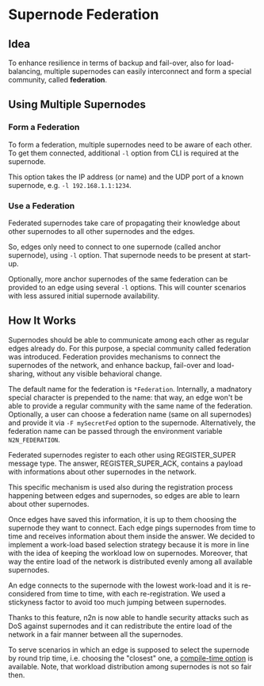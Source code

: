 # Supernode Federation

## Idea
To enhance resilience in terms of backup and fail-over, also for load-balancing, multiple supernodes can easily interconnect and form a special community, called **federation**.


## Using Multiple Supernodes

### Form a Federation

To form a federation, multiple supernodes need to be aware of each other. To get them connected, additional `-l` option from CLI is required at the supernode.

This option takes the IP address (or name) and the UDP port of a known supernode, e.g. `-l 192.168.1.1:1234`.

### Use a Federation

Federated supernodes take care of propagating their knowledge about other supernodes to all other supernodes and the edges. 

So, edges only need to connect to one supernode (called anchor supernode), using `-l` option. That supernode needs to be present at start-up. 

Optionally, more anchor supernodes of the same federation can be provided to an edge using several `-l` options. This will counter scenarios with less assured initial supernode availability. 

## How It Works

Supernodes should be able to communicate among each other as regular edges already do. For this purpose, a special community called federation was introduced. Federation provides mechanisms to connect the supernodes of the network, and enhance backup, fail-over and load-sharing, without any visible behavioral change. 

The default name for the federation is `*Federation`. Internally, a madnatory special character is prepended to the name: that way, an edge won't be able to provide a regular community with the same name of the federation. Optionally, a user can choose a federation name (same on all supernodes) and provide it via `-F mySecretFed` option to the supernode. Alternatively, the federation name can be passed through the environment variable `N2N_FEDERATION`.

Federated supernodes register to each other using REGISTER_SUPER message type. The answer, REGISTER_SUPER_ACK, contains a payload with informations about other supernodes in the network.

This specific mechanism is used also during the registration process happening between edges and supernodes, so edges are able to learn about other supernodes.

Once edges have saved this information, it is up to them choosing the supernode they want to connect. Each edge pings supernodes from time to time and receives information about them inside the answer. We decided to implement a work-load based selection strategy because it is more in line with the idea of keeping the workload low on supernodes. Moreover, that way the entire load of the network is distributed evenly among all available supernodes.

An edge connects to the supernode with the lowest work-load and it is re-considered from time to time, with each re-registration. We used a stickyness factor to avoid too much jumping between supernodes.

Thanks to this feature, n2n is now able to handle security attacks such as DoS against supernodes and it can redistribute the entire load of the network in a fair manner between all the supernodes.

To serve scenarios in which an edge is supposed to select the supernode by round trip time, i.e. choosing the "closest" one, a [compile-time option](https://github.com/ntop/n2n/blob/dev/doc/Building.md#federation--supernode-selection-by-round-trip-time) is available. Note, that workload distribution among supernodes is not so fair then.
